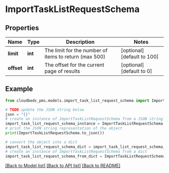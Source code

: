 # ImportTaskListRequestSchema


## Properties

Name | Type | Description | Notes
------------ | ------------- | ------------- | -------------
**limit** | **int** | The limit for the number of items to return (max 500) | [optional] [default to 100]
**offset** | **int** | The offset for the current page of results | [optional] [default to 0]

## Example

```python
from cloudbeds_pms.models.import_task_list_request_schema import ImportTaskListRequestSchema

# TODO update the JSON string below
json = "{}"
# create an instance of ImportTaskListRequestSchema from a JSON string
import_task_list_request_schema_instance = ImportTaskListRequestSchema.from_json(json)
# print the JSON string representation of the object
print(ImportTaskListRequestSchema.to_json())

# convert the object into a dict
import_task_list_request_schema_dict = import_task_list_request_schema_instance.to_dict()
# create an instance of ImportTaskListRequestSchema from a dict
import_task_list_request_schema_from_dict = ImportTaskListRequestSchema.from_dict(import_task_list_request_schema_dict)
```
[[Back to Model list]](../README.md#documentation-for-models) [[Back to API list]](../README.md#documentation-for-api-endpoints) [[Back to README]](../README.md)


